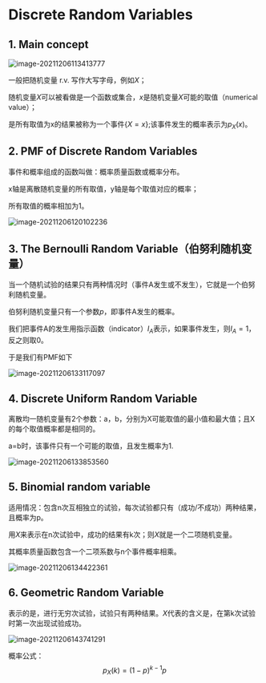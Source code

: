 # Discrete Random Variables

## 1. Main concept

![image-20211206113413777](https://gitee.com/joy_thestraydog/typora/raw/master/img/image-20211206113413777.png)

一般把随机变量 r.v. 写作大写字母，例如$X$；

随机变量$X$可以被看做是一个函数或集合，$x$是随机变量$X$​可能的取值（numerical value）；

是所有取值为x的结果被称为一个事件$\{X=x\}$;该事件发生的概率表示为$p_X(x)$。

## 2. PMF of Discrete Random Variables

事件和概率组成的函数叫做：概率质量函数或概率分布。

x轴是离散随机变量的所有取值，y轴是每个取值对应的概率；

所有取值的概率相加为1。

![image-20211206120102236](https://gitee.com/joy_thestraydog/typora/raw/master/img/image-20211206120102236.png)

## 3. The Bernoulli Random Variable（伯努利随机变量）

当一个随机试验的结果只有两种情况时（事件A发生或不发生），它就是一个伯努利随机变量。

伯努利随机变量只有一个参数$p$，即事件A发生的概率。

我们把事件A的发生用指示函数（indicator）$I_A$表示，如果事件发生，则$I_A=1$，反之则取0。

于是我们有PMF如下

![image-20211206133117097](https://gitee.com/joy_thestraydog/typora/raw/master/img/image-20211206133117097.png)

## 4. Discrete Uniform Random Variable

离散均一随机变量有2个参数：a，b，分别为X可能取值的最小值和最大值；且X的每个取值概率都是相同的。

a=b时，该事件只有一个可能的取值，且发生概率为1.

![image-20211206133853560](https://gitee.com/joy_thestraydog/typora/raw/master/img/image-20211206133853560.png)

## 5. Binomial random variable

适用情况：包含n次互相独立的试验，每次试验都只有（成功/不成功）两种结果，且概率为p。

用$X$来表示在n次试验中，成功的结果有k次；则$X$就是一个二项随机变量。

其概率质量函数包含一个二项系数与n个事件概率相乘。

![image-20211206134422361](https://gitee.com/joy_thestraydog/typora/raw/master/img/image-20211206134422361.png)

## 6. Geometric Random Variable

表示的是，进行无穷次试验，试验只有两种结果。$X$代表的含义是，在第k次试验时第一次出现试验成功。

![image-20211206143741291](https://gitee.com/joy_thestraydog/typora/raw/master/img/image-20211206143741291.png)

概率公式：
$$
p_X(k)=(1-p)^{k-1}p
$$
